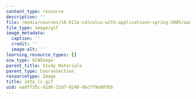 ```yaml
---
content_type: resource
description: ''
file: /media/courses/18-013a-calculus-with-applications-spring-2005/aa8ff35c81d621d792404bc779a807bb_zeta_lc.gif
file_type: image/gif
image_metadata:
  caption: ''
  credit: ''
  image-alt: ''
learning_resource_types: []
ocw_type: OCWImage
parent_title: Study Materials
parent_type: CourseSection
resourcetype: Image
title: zeta_lc.gif
uid: aa8ff35c-81d6-21d7-9240-4bc779a807bb
---
```

